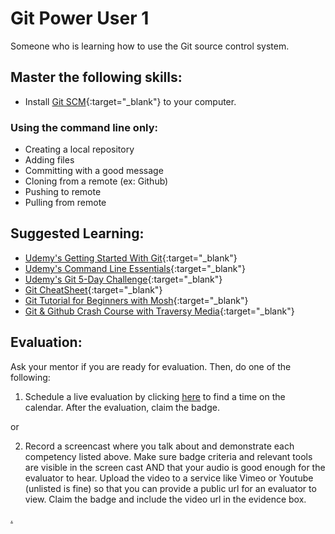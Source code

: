 # Git Power User 1

Someone who is learning how to use the Git source control system.

## Master the following skills:

- Install [Git SCM](https://git-scm.com/downloads){:target="\_blank"} to your computer.

### Using the command line only:

- Creating a local repository
- Adding files
- Committing with a good message
- Cloning from a remote (ex: Github)
- Pushing to remote
- Pulling from remote

## Suggested Learning:

- [Udemy's Getting Started With Git](https://www.udemy.com/course/git-started-with-github/?LSNPUBID=JVFxdTr9V80&ranEAID=JVFxdTr9V80&ranMID=39197&ranSiteID=JVFxdTr9V80-LcWa2fBnTmPI5KyCoiS5ug){:target="\_blank"}
- [Udemy's Command Line Essentials](https://www.udemy.com/course/git-bash/?LSNPUBID=JVFxdTr9V80&ranEAID=JVFxdTr9V80&ranMID=39197&ranSiteID=JVFxdTr9V80-uvcZ4.yYfUqcznE3sExmVg){:target="\_blank"}
- [Udemy's Git 5-Day Challenge](https://www.udemy.com/course/the-ultimate-git-5-day-challenge/?LSNPUBID=JVFxdTr9V80&ranEAID=JVFxdTr9V80&ranMID=39197&ranSiteID=JVFxdTr9V80-C4A7acx79m1Ej_KjcGpvag){:target="\_blank"}
- [Git CheatSheet](https://dev.to/vishnuchilamakuru/git-cheatsheet-1oaj){:target="\_blank"}
- [Git Tutorial for Beginners with Mosh](https://youtu.be/8JJ101D3knE){:target="\_blank"}
- [Git & Github Crash Course with Traversy Media](https://youtu.be/SWYqp7iY_Tc){:target="\_blank"}

## Evaluation:

Ask your mentor if you are ready for evaluation. Then, do one of the following:

1. Schedule a live evaluation by clicking [here](https://calendly.com/codex-evaluations/1?a1=Git%20Power%20User%201&a2=xqS6trYnQmqoETwTIdhIeQ) to find a time on the calendar. After the evaluation, claim the badge.

or

2. Record a screencast where you talk about and demonstrate each competency listed above. Make sure badge criteria and relevant tools are visible in the screen cast AND that your audio is good enough for the evaluator to hear. Upload the video to a service like Vimeo or Youtube (unlisted is fine) so that you can provide a public url for an evaluator to view. Claim the badge and include the video url in the evidence box.

[.](level-1)
